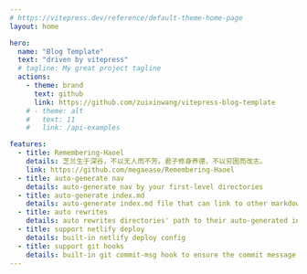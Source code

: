 ```yaml
---
# https://vitepress.dev/reference/default-theme-home-page
layout: home

hero:
  name: "Blog Template"
  text: "driven by vitepress"
  # tagline: My great project tagline
  actions:
    - theme: brand
      text: github
      link: https://github.com/zuixinwang/vitepress-blog-template
    # - theme: alt
    #   text: 11
    #   link: /api-examples

features:
  - title: Remembering-Haoel
    details: 芝兰生于深谷，不以无人而不芳。君子修身养德，不以穷困而改志。
    link: https://github.com/megaease/Remembering-Haoel
  - title: auto-generate nav
    details: auto-generate nav by your first-level directories
  - title: auto-generate index.md
    details: auto-generate index.md file that can link to other markdown files for directories
  - title: auto rewrites
    details: auto rewrites directories' path to their auto-generated index.md files
  - title: support netlify deploy
    details: built-in netlify deploy config
  - title: support git hooks
    details: built-in git commit-msg hook to ensure the commit message satisfies Conventional Commits specification
---
```

